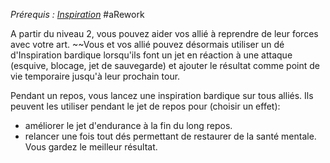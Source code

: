 *Prérequis : [Inspiration](../1.%20Talent%20de%20base/Inspiration.md)*
#aRework 

A partir du niveau 2, vous pouvez aider vos allié à reprendre de leur forces avec votre art.
~~Vous et vos allié pouvez désormais utiliser un dé d'Inspiration bardique lorsqu'ils font un jet en réaction à une attaque (esquive, blocage, jet de sauvegarde) et ajouter le résultat comme point de vie temporaire jusqu'à leur prochain tour.

Pendant un repos, vous lancez une inspiration bardique sur tous alliés. 
Ils peuvent les utiliser pendant le jet de repos pour (choisir un effet):
- améliorer le jet d'endurance à la fin du long repos.
- relancer une fois tout dés permettant de restaurer de la santé mentale. Vous gardez le meilleur résultat.